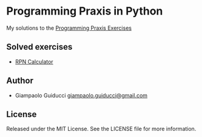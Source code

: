 Programming Praxis in Python
============================

My solutions to the [Programming Praxis Exercises](http://programmingpraxis.com/)

Solved exercises
----------------

* [RPN Calculator](http://programmingpraxis.com/2009/02/19/rpn-calculator/)

Author
------

* Giampaolo Guiducci <giampaolo.guiducci@gmail.com>

License
-------

Released under the MIT License. See the LICENSE file for more information.